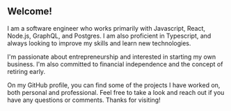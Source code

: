 ## Welcome!

I am a software engineer who works primarily with Javascript, React, Node.js, GraphQL, and Postgres. I am also proficient in Typescript, and always looking to improve my skills and learn new technologies.

I'm passionate about entrepreneurship and interested in starting my own business. I'm also committed to financial independence and the concept of retiring early.

On my GitHub profile, you can find some of the projects I have worked on, both personal and professional. Feel free to take a look and reach out if you have any questions or comments. Thanks for visiting!
